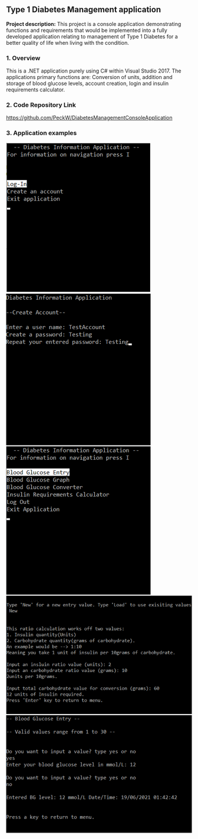 ## Type 1 Diabetes Management application

**Project description:** This project is a console application demonstrating functions and requirements that would be implemented into a fully developed application relating to management of Type 1 Diabetes for a better quality of life when living with the condition.

### 1. Overview

This is a .NET application purely using C# within Visual Studio 2017. The applications primary functions are: Conversion of units, addition and storage of blood glucose levels, account creation, login and insulin requirements calculator.

### 2. Code Repository Link
https://github.com/PeckW/DiabetesManagementConsoleApplication

### 3. Application examples

<img src="images/DMConsoleHomePage.png"/>
<img src="images/DMConsoleCreateAccount.png"/>
<img src="images/DMConsoleMenu.png"/>
<img src="images/DMConsoleExample1.png"/>
<img src="images/DMConsoleExample2.png"/>

